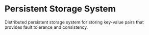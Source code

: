 # Persistent Storage System

Distributed persistent storage system for storing key-value pairs that provides fault tolerance and consistency.
